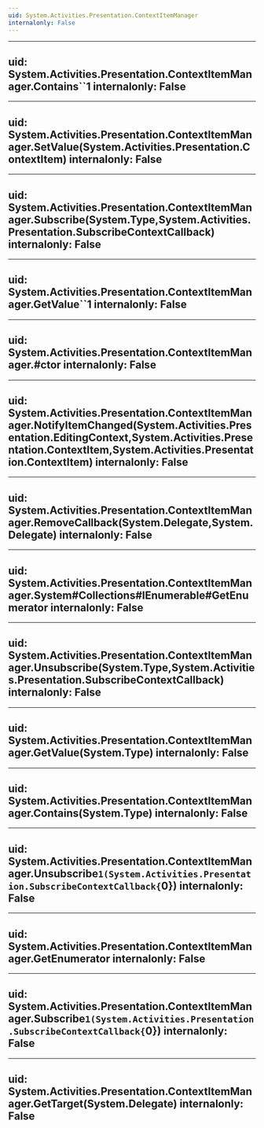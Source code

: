 ```yaml
---
uid: System.Activities.Presentation.ContextItemManager
internalonly: False
---
```


---
uid: System.Activities.Presentation.ContextItemManager.Contains``1
internalonly: False
---

---
uid: System.Activities.Presentation.ContextItemManager.SetValue(System.Activities.Presentation.ContextItem)
internalonly: False
---

---
uid: System.Activities.Presentation.ContextItemManager.Subscribe(System.Type,System.Activities.Presentation.SubscribeContextCallback)
internalonly: False
---

---
uid: System.Activities.Presentation.ContextItemManager.GetValue``1
internalonly: False
---

---
uid: System.Activities.Presentation.ContextItemManager.#ctor
internalonly: False
---

---
uid: System.Activities.Presentation.ContextItemManager.NotifyItemChanged(System.Activities.Presentation.EditingContext,System.Activities.Presentation.ContextItem,System.Activities.Presentation.ContextItem)
internalonly: False
---

---
uid: System.Activities.Presentation.ContextItemManager.RemoveCallback(System.Delegate,System.Delegate)
internalonly: False
---

---
uid: System.Activities.Presentation.ContextItemManager.System#Collections#IEnumerable#GetEnumerator
internalonly: False
---

---
uid: System.Activities.Presentation.ContextItemManager.Unsubscribe(System.Type,System.Activities.Presentation.SubscribeContextCallback)
internalonly: False
---

---
uid: System.Activities.Presentation.ContextItemManager.GetValue(System.Type)
internalonly: False
---

---
uid: System.Activities.Presentation.ContextItemManager.Contains(System.Type)
internalonly: False
---

---
uid: System.Activities.Presentation.ContextItemManager.Unsubscribe``1(System.Activities.Presentation.SubscribeContextCallback{``0})
internalonly: False
---

---
uid: System.Activities.Presentation.ContextItemManager.GetEnumerator
internalonly: False
---

---
uid: System.Activities.Presentation.ContextItemManager.Subscribe``1(System.Activities.Presentation.SubscribeContextCallback{``0})
internalonly: False
---

---
uid: System.Activities.Presentation.ContextItemManager.GetTarget(System.Delegate)
internalonly: False
---
